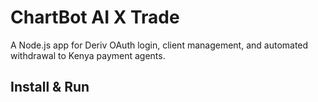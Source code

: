 # ChartBot AI X Trade

A Node.js app for Deriv OAuth login, client management, and automated withdrawal to Kenya payment agents.

## Install & Run
